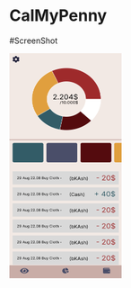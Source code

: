 # CalMyPenny

#ScreenShot

<img src="https://github.com/saymanrifat/CalMyPenny/blob/master/assets/app_home_design.png?raw=true" width="200" height="400" />
